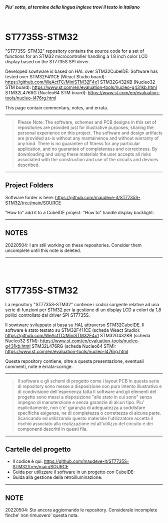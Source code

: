 
<br>

_**Piu' sotto, al termine della lingua inglese trovi il testo in italiano </i>**_


<br>

# ST7735S-STM32

"ST7735S-STM32" repository contains the source code for a set of functions for an STM32 microcontroller handling a 1.8 inch color LCD display based on the ST7735S SPI driver.

Developed sowtware is based on HAL over STM32CubeIDE.
Software has tested over
STM32F411CE (Weact Studio board): https://github.com/WeActTC/MiniSTM32F4x1
STM32G432KB (Nucleo32 STM board): https://www.st.com/en/evaluation-tools/nucleo-g431kb.html
STM32L476RG (Nucleo64 STM board): https://www.st.com/en/evaluation-tools/nucleo-l476rg.html

This page contain commentary, notes, and errata.

---
> Please Note:
> The software, schemes and PCB designs in this set of repositories are provided just for 
> illustrative purposes, sharing the personal experience on this project. 
> The software and design artifacts are provided as-is without any mantainence and without
> warranty of any kind. There is no guarantee of fitness for any particular application, 
> and no guarantee of completeness and correctness. 
> By downloading and using these materials the user accepts all risks associated with the
> construction and use of the circuits and devices described.

---

## Project Folders

Software forder is here: https://github.com/maudeve-it/ST7735S-STM32/tree/main/SOURCE

"How to" add it to a CubeIDE project:
"How to" handle display backlight:

---

## NOTES

20220504: I am still working on these repositories. Consider them uncomplete until this note is deleted.

---

<br>
<br>

# ST7735S-STM32

La repository "ST7735S-STM32" contiene i codici sorgente relative ad una serie di funzioni per STM32 per la gestione di un  display LCD a colori da 1,8 pollici controllato dal driver SPI ST7735S.

Il sowtware sviluppato si basa su HAL attraverso STM32CubeIDE.
Il software è stato testato su
STM32F411CE (scheda Weact Studio): https://github.com/WeActTC/MiniSTM32F4x1
STM32G432KB (scheda Nucleo32 STM): https://www.st.com/en/evaluation-tools/nucleo-g431kb.html
STM32L476RG (scheda Nucleo64 STM): https://www.st.com/en/evaluation-tools/nucleo-l476rg.html

Questa repository contiene, oltre a questa presentazione, eventuali commenti, note e errata-corrige.

---
> Il software e gli schemi di progetto come i layout PCB in questa serie di repository 
> sono messe a disposizione con puro intento illustrativo e di condivisione dell'esperienza fatta
> Il software and gli elementi del progetto sono messi a disposizione "allo stato in cui sono"
> senza impegno di manutenzione e senza garanzie di alcun tipo. Piu' esplicitamente, non c'e' garanzia di 
> adeguatezza a soddisfare specifiche esigenze, ne di completezza o correttezza di alcuna parte.
> Scaricando ed utilizzando questo materiale l'utilizzatore accetta il rischio associato alla
> realizzazione ed all'utilizzo del circuito e dei componenti descritti in questi file.

---


## Cartelle del progetto 

- Il codice è qui: https://github.com/maudeve-it/ST7735S-STM32/tree/main/SOURCE
- Guida per utilizzare il software in un progetto con CubeIDE:
- Guida alla gestione della retroilluminazione:

---

## NOTE

20220504: Sto ancora aggiornando le repository. Considerale incomplete finche' non rimuovero' questa nota. 



